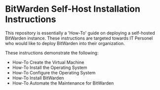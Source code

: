# BitWarden Self-Host Installation Instructions

This repository is essentially a 'How-To' guide on deploying a self-hosted BitWarden instance. These instructions are targeted towards IT Personel who would like to deploy BitWarden into their organization. 

These instructions demonstrate the following:
* How-To Create the Virtual Machine
* How-To Install the Operating System
* How-To Configure the Operating System
* How-To Install BitWarden
* How-To Automate the Maintenance for BitWarden
